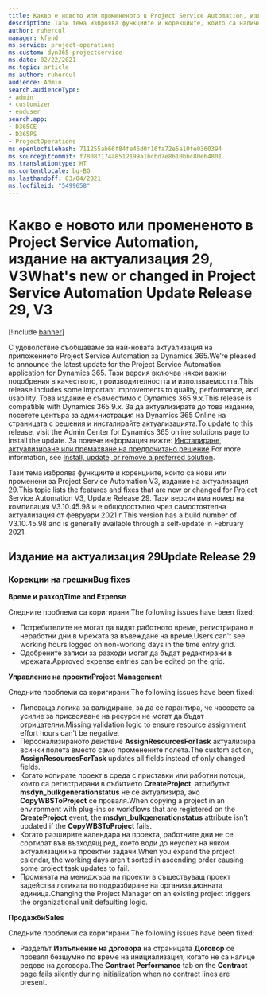 ```yaml
---
title: Какво е новото или промененото в Project Service Automation, издание на актуализация 29, V3
description: Тази тема изброява функциите и корекциите, които са налични в Project Service Automation V3, издание на актуализация 29, V3.
author: ruhercul
manager: kfend
ms.service: project-operations
ms.custom: dyn365-projectservice
ms.date: 02/22/2021
ms.topic: article
ms.author: ruhercul
audience: Admin
search.audienceType:
- admin
- customizer
- enduser
search.app:
- D365CE
- D365PS
- ProjectOperations
ms.openlocfilehash: 711255ab66f84fe46d0f16fa72e5a10fe0360394
ms.sourcegitcommit: f78087174a8512199a1bcbd7e8610bbc80e64801
ms.translationtype: HT
ms.contentlocale: bg-BG
ms.lasthandoff: 03/04/2021
ms.locfileid: "5499658"
---
```

# <a name="whats-new-or-changed-in-project-service-automation-update-release-29-v3"></a><span data-ttu-id="5167e-103">Какво е новото или промененото в Project Service Automation, издание на актуализация 29, V3</span><span class="sxs-lookup"><span data-stu-id="5167e-103">What's new or changed in Project Service Automation Update Release 29, V3</span></span>

[!include [banner](../includes/psa-now-project-operations.md)]

<span data-ttu-id="5167e-104">С удоволствие съобщаваме за най-новата актуализация на приложението Project Service Automation за Dynamics 365.</span><span class="sxs-lookup"><span data-stu-id="5167e-104">We’re pleased to announce the latest update for the Project Service Automation application for Dynamics 365.</span></span> <span data-ttu-id="5167e-105">Тази версия включва някои важни подобрения в качеството, производителността и използваемостта.</span><span class="sxs-lookup"><span data-stu-id="5167e-105">This release includes some important improvements to quality, performance, and usability.</span></span> <span data-ttu-id="5167e-106">Това издание е съвместимо с Dynamics 365 9.x.</span><span class="sxs-lookup"><span data-stu-id="5167e-106">This release is compatible with Dynamics 365 9.x.</span></span> <span data-ttu-id="5167e-107">За да актуализирате до това издание, посетете центъра за администрация на Dynamics 365 Online на страницата с решения и инсталирайте актуализацията.</span><span class="sxs-lookup"><span data-stu-id="5167e-107">To update to this release, visit the Admin Center for Dynamics 365 online solutions page to install the update.</span></span> <span data-ttu-id="5167e-108">За повече информация вижте: [Инсталиране, актуализиране или премахване на предпочитано решение](https://docs.microsoft.com/power-platform/admin/install-remove-preferred-solution).</span><span class="sxs-lookup"><span data-stu-id="5167e-108">For more information, see [Install, update, or remove a preferred solution](https://docs.microsoft.com/power-platform/admin/install-remove-preferred-solution).</span></span>

<span data-ttu-id="5167e-109">Тази тема изброява функциите и корекциите, които са нови или променени за Project Service Automation V3, издание на актуализация 29.</span><span class="sxs-lookup"><span data-stu-id="5167e-109">This topic lists the features and fixes that are new or changed for Project Service Automation V3, Update Release 29.</span></span> <span data-ttu-id="5167e-110">Тази версия има номер на компилация V3.10.45.98 и е общодостъпно чрез самостоятелна актуализация от февруари 2021 г.</span><span class="sxs-lookup"><span data-stu-id="5167e-110">This version has a build number of V3.10.45.98 and is generally available through a self-update in February 2021.</span></span>

## <a name="update-release-29"></a><span data-ttu-id="5167e-111">Издание на актуализация 29</span><span class="sxs-lookup"><span data-stu-id="5167e-111">Update Release 29</span></span>

### <a name="bug-fixes"></a><span data-ttu-id="5167e-112">Корекции на грешки</span><span class="sxs-lookup"><span data-stu-id="5167e-112">Bug fixes</span></span>

<span data-ttu-id="5167e-113">**Време и разход**</span><span class="sxs-lookup"><span data-stu-id="5167e-113">**Time and Expense**</span></span>

<span data-ttu-id="5167e-114">Следните проблеми са коригирани:</span><span class="sxs-lookup"><span data-stu-id="5167e-114">The following issues have been fixed:</span></span>

- <span data-ttu-id="5167e-115">Потребителите не могат да видят работното време, регистрирано в неработни дни в мрежата за въвеждане на време.</span><span class="sxs-lookup"><span data-stu-id="5167e-115">Users can't see working hours logged on non-working days in the time entry grid.</span></span>
- <span data-ttu-id="5167e-116">Одобрените записи за разходи могат да бъдат редактирани в мрежата.</span><span class="sxs-lookup"><span data-stu-id="5167e-116">Approved expense entries can be edited on the grid.</span></span>

<span data-ttu-id="5167e-117">**Управление на проекти**</span><span class="sxs-lookup"><span data-stu-id="5167e-117">**Project Management**</span></span>

<span data-ttu-id="5167e-118">Следните проблеми са коригирани:</span><span class="sxs-lookup"><span data-stu-id="5167e-118">The following issues have been fixed:</span></span>

- <span data-ttu-id="5167e-119">Липсваща логика за валидиране, за да се гарантира, че часовете за усилие за присвояване на ресурси не могат да бъдат отрицателни.</span><span class="sxs-lookup"><span data-stu-id="5167e-119">Missing validation logic to ensure resource assignment effort hours can't be negative.</span></span>
- <span data-ttu-id="5167e-120">Персонализираното действие **AssignResourcesForTask** актуализира всички полета вместо само променените полета.</span><span class="sxs-lookup"><span data-stu-id="5167e-120">The custom action, **AssignResourcesForTask** updates all fields instead of only changed fields.</span></span>
- <span data-ttu-id="5167e-121">Когато копирате проект в среда с приставки или работни потоци, които са регистрирани в събитието **CreateProject**, атрибутът **msdyn_bulkgenerationstatus** не се актуализира, ако **CopyWBSToProject** се проваля.</span><span class="sxs-lookup"><span data-stu-id="5167e-121">When copying a project in an environment with plug-ins or workflows that are registered on the **CreateProject** event, the **msdyn_bulkgenerationstatus** attribute isn't updated if the **CopyWBSToProject** fails.</span></span>
- <span data-ttu-id="5167e-122">Когато разширите календара на проекта, работните дни не се сортират във възходящ ред, което води до неуспех на някои актуализации на проектни задачи.</span><span class="sxs-lookup"><span data-stu-id="5167e-122">When you expand the project calendar, the working days aren't sorted in ascending order causing some project task updates to fail.</span></span>
- <span data-ttu-id="5167e-123">Промяната на мениджъра на проекти в съществуващ проект задейства логиката по подразбиране на организационната единица.</span><span class="sxs-lookup"><span data-stu-id="5167e-123">Changing the Project Manager on an existing project triggers the organizational unit defaulting logic.</span></span>

<span data-ttu-id="5167e-124">**Продажби**</span><span class="sxs-lookup"><span data-stu-id="5167e-124">**Sales**</span></span>

<span data-ttu-id="5167e-125">Следните проблеми са коригирани:</span><span class="sxs-lookup"><span data-stu-id="5167e-125">The following issues have been fixed:</span></span>

- <span data-ttu-id="5167e-126">Разделът **Изпълнение на договора** на страницата **Договор** се проваля безшумно по време на инициализация, когато не са налице редове на договора.</span><span class="sxs-lookup"><span data-stu-id="5167e-126">The **Contract Performance** tab on the **Contract** page fails silently during initialization when no contract lines are present.</span></span>

